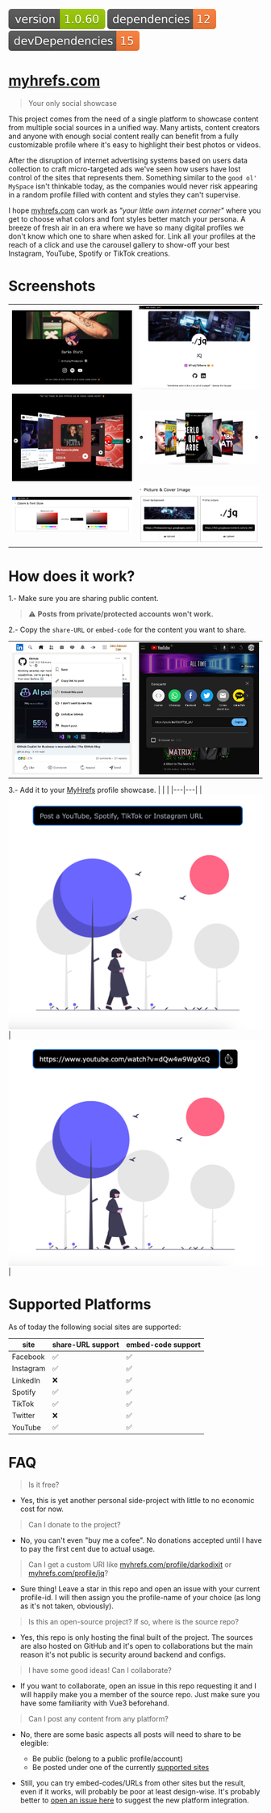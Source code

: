 <img src=".ci_badges/npm-version-badge.svg" /> <img src=".ci_badges/npm-dependencies-badge.svg" /> <img src=".ci_badges/npm-devdependencies-badge.svg" />

# [myhrefs.com](https://myhrefs.com)
> Your only social showcase

This project comes from the need of a single platform to showcase content from multiple social sources in a unified way.
Many artists, content creators and anyone with enough social content really can benefit from a fully customizable profile where it's easy to highlight their best photos or videos.

After the disruption of internet advertising systems based on users data collection to craft micro-targeted ads we've seen how users have lost control of the sites that represents them. Something similar to the `good ol' MySpace` isn't thinkable today, as the companies would never risk appearing in a random profile filled with content and styles they can't supervise.

I hope [myhrefs.com](https://myrefs.com) can work as _"your little own internet corner"_ where you get to choose what colors and font styles better match your persona. A breeze of fresh air in an era where we have so many digital profiles we don't know which one to share when asked for. Link all your profiles at the reach of a click and use the carousel gallery to show-off your best Instagram, YouTube, Spotify or TikTok creations.



# Screenshots

|   |   |
|---|---|
| ![demo_public_profile](demo_imgs/demo_public_profile.png) | ![demo_own_profile](demo_imgs/demo_own_profile.png) |
| ![demo_carousel1](demo_imgs/demo_carousel1.png) | ![demo_carousel2](demo_imgs/demo_carousel2.png) |
| ![demo_edit_style](demo_imgs/demo_edit_style.png) | ![demo_edit_imgs](demo_imgs/demo_edit_imgs.png) |



# How does it work?

1.- Make sure you are sharing public content.
> ⚠️ **Posts from private/protected accounts won't work.**

2.- Copy the `share-URL` or `embed-code` for the content you want to share.

|   |   |
|---|---|
| ![demo_post_input1](demo_imgs/demo_share_linkedin.png) | ![demo_post_input2](demo_imgs/demo_share_youtube.png) |

3.- Add it to your [MyHrefs](https://myhrefs.com) profile showcase.
|   |   |
|---|---|
| ![demo_post_input1](demo_imgs/demo_post_input1.png) | ![demo_post_input2](demo_imgs/demo_post_input2.png) |



# Supported Platforms

As of today the following social sites are supported:

| site | share-URL support | embed-code support |
|---|---|---|
| Facebook | ✅ | ✅ |
| Instagram | ✅ | ✅ |
| LinkedIn | ❌ | ✅ |
| Spotify | ✅ | ✅ |
| TikTok | ✅ | ✅ |
| Twitter | ❌ | ✅ |
| YouTube | ✅ | ✅ |


# FAQ

> Is it free?
- Yes, this is yet another personal side-project with little to no economic cost for now.


> Can I donate to the project?
- No, you can't even "buy me a cofee". No donations accepted until I have to pay the first cent due to actual usage.


> Can I get a custom URI like [myhrefs.com/profile/darkodixit](https://myhrefs.com/profile/darkodixit) or [myhrefs.com/profile/jq](https://myhrefs.com/profile/jq)?
- Sure thing! Leave a star in this repo and open an issue with your current profile-id. I will then assign you the profile-name of your choice (as long as it's not taken, obviously).


> Is this an open-source project? If so, where is the source repo?
- Yes, this repo is only hosting the final built of the project. The sources are also hosted on GitHub and it's open to collaborations but the main reason it's not public is security around backend and configs.


> I have some good ideas! Can I collaborate?
- If you want to collaborate, open an issue in this repo requesting it and I will happily make you a member of the source repo. Just make sure you have some familiarity with Vue3 beforehand.


> Can I post any content from any platform?
- No, there are some basic aspects all posts will need to share to be elegible:
    * Be public (belong to a public profile/account)
    * Be posted under one of the currently [supported sites](#supported-platforms)

- Still, you can try embed-codes/URLs from other sites but the result, even if it works, will probably be poor at least design-wise. It's probably better to [open an issue here](https://github.com/yeikiu/myhrefs-site/issues) to suggest the new platform integration.
